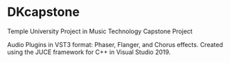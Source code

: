 # DKcapstone
Temple University Project in Music Technology
Capstone Project

Audio Plugins in VST3 format: Phaser, Flanger, and Chorus effects.
Created using the JUCE framework for C++ in Visual Studio 2019.

